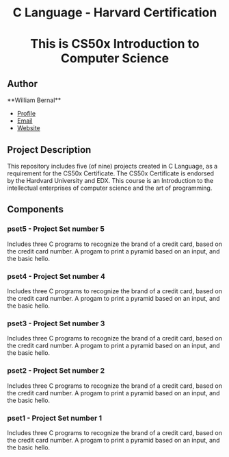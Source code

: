 <h1 align="center">C Language - Harvard Certification</h1>
<h1 align="center">This is CS50x Introduction to Computer Science</h1>

<h2>Author</h2>
**William Bernal**

- [Profile](https://github.com/wjbernal "William Bernal")
- [Email](mailto:wjbernals@gmail.com?subject=Hi% "Hi! from your GitHub")
- [Website](https://www.linkedin.com/in/wbernal-it/ "visit my LinkedIn profile")

<h2>Project Description</h2>

<p>This repository includes five (of nine) projects created in C Language, as a requirement for the CS50x Certificate.
The CS50x Certificate is endorsed by the Hardvard University and EDX. This course is an Introduction to the intellectual enterprises of computer science and the art of programming.</p>

<h2>Components</h2>

### pset5 - Project Set number 5
<p>Includes three C programs to recognize the brand of a credit card, based on the credit card number. A progam to print a pyramid based on an input, and the basic hello.</p>

### pset4 - Project Set number 4
<p>Includes three C programs to recognize the brand of a credit card, based on the credit card number. A progam to print a pyramid based on an input, and the basic hello.</p>

### pset3 - Project Set number 3
<p>Includes three C programs to recognize the brand of a credit card, based on the credit card number. A progam to print a pyramid based on an input, and the basic hello.</p>

### pset2 - Project Set number 2
<p>Includes three C programs to recognize the brand of a credit card, based on the credit card number. A progam to print a pyramid based on an input, and the basic hello.</p>

### pset1 - Project Set number 1
<p>Includes three C programs to recognize the brand of a credit card, based on the credit card number. A progam to print a pyramid based on an input, and the basic hello.</p>




